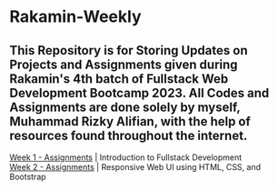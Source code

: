 # Rakamin-Weekly
This Repository is for Storing Updates on Projects and Assignments given during Rakamin's 4th batch of Fullstack Web Development Bootcamp 2023. 
All Codes and Assignments are done solely by myself, Muhammad Rizky Alifian, with the help of resources found throughout the internet.
---
[Week 1 - Assignments](https://github.com/Majindesu/Rakamin-Weekly/tree/09259f9689106a88a36586b8ba5ab948f036272b/Week%201%20-%20Assignments) | Introduction to Fullstack Development <br/>
[Week 2 - Assignments](https://github.com/Majindesu/Rakamin-Weekly/tree/afc9de91fa95a20184b8a2c5a5f0db6b990166e1/Week%202%20-%20Assignments) | Responsive Web UI using HTML, CSS, and Bootstrap <br/>
